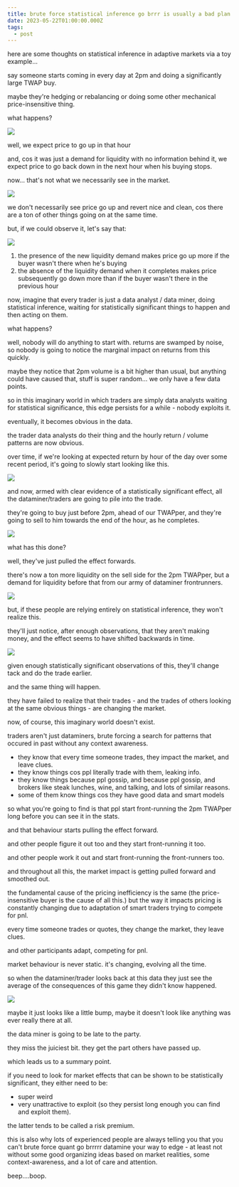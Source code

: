 ```yaml
---
title: brute force statistical inference go brrr is usually a bad plan
date: 2023-05-22T01:00:00.000Z
tags:
  - post
---
```

here are some thoughts on statistical inference in adaptive markets via a toy example...

say someone starts coming in every day at 2pm and doing a significantly large TWAP buy. 

maybe they're hedging or rebalancing or doing some other mechanical price-insensitive thing.

what happens?

![](/media/s1.jpeg)

well, we expect price to go up in that hour 

and, cos it was just a demand for liquidity with no information behind it, we expect price to go back down in the next hour when his buying stops. 

now... that's not what we necessarily see in the market.

![](/media/s2.jpeg)

we don't necessarily see price go up and revert nice and clean, cos there are a ton of other things going on at the same time.

but, if we could observe it, let's say that:

![](/media/s3.jpeg)

1. the presence of the new liquidity demand makes price go up more if the buyer wasn't there when he's buying
2. the absence of the liquidity demand when it completes makes price subsequently go down more than if the buyer wasn't there in the previous hour

now, imagine that every trader is just a data analyst / data miner, doing statistical inference, waiting for statistically significant things to happen and then acting on them. 

what happens?

well, nobody will do anything to start with. returns are swamped by noise, so nobody is going to notice the marginal impact on returns from this quickly.

maybe they notice that 2pm volume is a bit higher than usual, but anything could have caused that, stuff is super random... we only have a few data points.

so in this imaginary world in which traders are simply data analysts waiting for statistical significance, this edge persists for a while - nobody exploits it. 

eventually, it becomes obvious in the data.

the trader data analysts do their thing and the hourly return / volume patterns are now obvious. 

over time, if we're looking at expected return by hour of the day over some recent period, it's going to slowly start looking like this.

![](/media/s4.png)

and now, armed with clear evidence of a statistically significant effect, all the dataminer/traders are going to pile into the trade.

they're going to buy just before 2pm, ahead of our TWAPper, and they're going to sell to him towards the end of the hour, as he completes.

![](/media/s5.png)

what has this done?

well, they've just pulled the effect forwards.

there's now a ton more liquidity on the sell side for the 2pm TWAPper, but a demand for liquidity before that from our army of dataminer frontrunners.

![](/media/s6.png)

but, if these people are relying entirely on statistical inference, they won't realize this. 

they'll just notice, after enough observations, that they aren't making money, and the effect seems to have shifted backwards in time.

![](/media/s7.png)

given enough statistically significant observations of this, they'll change tack and do the trade earlier. 

and the same thing will happen. 

they have failed to realize that their trades - and the trades of others looking at the same obvious things - are changing the market.

now, of course, this imaginary world doesn't exist.

traders aren't just dataminers, brute forcing a search for patterns that occured in past without any context awareness.

* they know that every time someone trades, they impact the market, and leave clues.
* they know things cos ppl literally trade with them, leaking info.
* they know things because ppl gossip, and because ppl gossip, and brokers like steak lunches, wine, and talking, and lots of similar reasons.
* some of them know things cos they have good data and smart models

so what you're going to find is that ppl start front-running the 2pm TWAPper long before you can see it in the stats.

and that behaviour starts pulling the effect forward.

and other people figure it out too and they start front-running it too.

and other people work it out and start front-running the front-runners too. 

and throughout all this, the market impact is getting pulled forward and smoothed out.

the fundamental cause of the pricing inefficiency is the same (the price-insensitive buyer is the cause of all this.) but the way it impacts pricing is constantly changing due to adaptation of smart traders trying to compete for pnl.

every time someone trades or quotes, they change the market, they leave clues.

and other participants adapt, competing for pnl.

market behaviour is never static. it's changing, evolving all the time. 

so when the dataminer/trader looks back at this data they just see the average of the consequences of this game they didn't know happened.

![](/media/s8.jpeg)

maybe it just looks like a little bump, maybe it doesn't look like anything was ever really there at all. 

the data miner is going to be late to the party.

they miss the juiciest bit. they get the part others have passed up.

which leads us to a summary point.

if you need to look for market effects that can be shown to be statistically significant, they either need to be:

* super weird
* very unattractive to exploit (so they persist long enough you can find and exploit them).  

the latter tends to be called a risk premium.

this is also why lots of experienced people are always telling you that you can't brute force quant go brrrrr datamine your way to edge - at least not without some good organizing ideas based on market realities, some context-awareness, and a lot of care and attention.

beep....boop.
